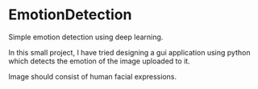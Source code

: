 # EmotionDetection
Simple emotion detection using deep learning.

In this small project, I have tried designing a gui application using python which detects the emotion of the image uploaded to it.

Image should consist of human facial expressions.
